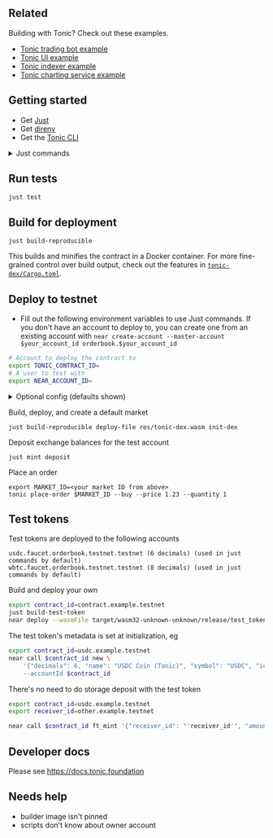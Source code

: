 ## Related

Building with Tonic? Check out these examples.

- [Tonic trading bot example][trading-bot-example]
- [Tonic UI example][ui-example]
- [Tonic indexer example][indexer-example]
- [Tonic charting service example][data-api-example]

[trading-bot-example]: https://github.com/tonic-foundation/tonic-market-maker-example
[ui-example]: https://github.com/tonic-foundation/tonic-ui-example
[indexer-example]: https://github.com/tonic-foundation/tonic-indexer-example
[data-api-example]: https://github.com/tonic-foundation/data-api-example

## Getting started

- Get [Just](https://github.com/casey/just)
- Get [direnv](https://direnv.net/)
- Get the [Tonic CLI](https://docs.tonic.foundation/developers/api-reference#cli)

<details>
<summary>
Just commands
</summary>

```
just --list
Available recipes:
    build                    # Build release
    build-contract-builder   # Build docker container for building the contract
    build-debug              # Build with debug logging enabled
    build-features *FEATURES # Build contract with specific features
    build-minified           # Boneless version of official minify.sh example
    build-reproducible       # Build contract in docker container
    build-test-token
    clean                    # Remove res and target
    clean-localnet
    default                  # show help
    deploy
    deploy-debug
    deploy-file FILE
    deposit                  # Deposit test tokens into the DEX
    init-dex                 # Initialize the DEX and create the default test market
    init-localnet
    lint                     # Run clippy
    measure-storage-usage    # Measure sizes for hard-coded storage constants
    mint                     # Mint test tokens
    reset-testnet-contract   # Delete and recreate the testnet contract account
    test *TESTS              # Test DEX
    test-no-emit *TESTS      # Test and show logs with events disabled
    test-no-sim *TESTS       # Test DEX, skip workspace tests
    test-with-logs *TESTS    # Test and show all logs
    view-docs                # Build docs and open in the default browser
```

</details>

## Run tests

```
just test
```

## Build for deployment

```
just build-reproducible
```

This builds and minifies the contract in a Docker container. For more
fine-grained control over build output, check out the features in
[`tonic-dex/Cargo.toml`](./tonic-dex/Cargo.toml).

## Deploy to testnet

- Fill out the following environment variables to use Just commands. If you don't have an account to deploy to, you can create one from an existing account with `near create-account --master-account $your_account_id orderbook.$your_account_id`

```bash
# Account to deploy the contract to
export TONIC_CONTRACT_ID=
# A user to test with
export NEAR_ACCOUNT_ID=
```

<details>

<summary>
Optional config (defaults shown)
</summary>

```bash
# Default dev tokens
export DEV_QUOTE_TOKEN_ID=usdc.faucet.orderbook.testnet
export DEV_BASE_TOKEN_ID=wbtc.faucet.orderbook.testnet

# Default mint/deposit amounts
# 10000 USDC (6 decimals)
export DEV_QUOTE_TOKEN_MINT_AMOUNT=10000000000
# 10 WBTC (8 decimals)
export DEV_BASE_TOKEN_MINT_AMOUNT=1000000000

# Default lot sizes for market (created in init-dex)
# 0.01 USDC
export DEV_QUOTE_TOKEN_LOT_SIZE=1000
# 0.001 WBTC
export DEV_BASE_TOKEN_LOT_SIZE=100000
```

</details>

Build, deploy, and create a default market

```
just build-reproducible deploy-file res/tonic-dex.wasm init-dex
```

Deposit exchange balances for the test account

```
just mint deposit
```

Place an order

```
export MARKET_ID=<your market ID from above>
tonic place-order $MARKET_ID --buy --price 1.23 --quantity 1
```

## Test tokens

Test tokens are deployed to the following accounts

```
usdc.faucet.orderbook.testnet.testnet (6 decimals) (used in just commands by default)
wbtc.faucet.orderbook.testnet.testnet (8 decimals) (used in just commands by default)
```

Build and deploy your own

```bash
export contract_id=contract.example.testnet
just build-test-token
near deploy --wasmFile target/wasm32-unknown-unknown/release/test_token.wasm --accountId $contract_id
```

The test token's metadata is set at initialization, eg

```bash
export contract_id=usdc.example.testnet
near call $contract_id new \
    '{"decimals": 6, "name": "USDC Coin (Tonic)", "symbol": "USDC", "icon": "data:image/svg+xml,%3Csvg width=\'32\' height=\'32\' viewBox=\'0 0 32 32\' xmlns=\'http://www.w3.org/2000/svg\'%3E%3Cg fill=\'none\'%3E%3Ccircle cx=\'16\' cy=\'16\' r=\'16\' fill=\'%232775C9\'/%3E%3Cpath d=\'M15.75 27.5C9.26 27.5 4 22.24 4 15.75S9.26 4 15.75 4 27.5 9.26 27.5 15.75A11.75 11.75 0 0115.75 27.5zm-.7-16.11a2.58 2.58 0 00-2.45 2.47c0 1.21.74 2 2.31 2.33l1.1.26c1.07.25 1.51.61 1.51 1.22s-.77 1.21-1.77 1.21a1.9 1.9 0 01-1.8-.91.68.68 0 00-.61-.39h-.59a.35.35 0 00-.28.41 2.73 2.73 0 002.61 2.08v.84a.705.705 0 001.41 0v-.85a2.62 2.62 0 002.59-2.58c0-1.27-.73-2-2.46-2.37l-1-.22c-1-.25-1.47-.58-1.47-1.14 0-.56.6-1.18 1.6-1.18a1.64 1.64 0 011.59.81.8.8 0 00.72.46h.47a.42.42 0 00.31-.5 2.65 2.65 0 00-2.38-2v-.69a.705.705 0 00-1.41 0v.74zm-8.11 4.36a8.79 8.79 0 006 8.33h.14a.45.45 0 00.45-.45v-.21a.94.94 0 00-.58-.87 7.36 7.36 0 010-13.65.93.93 0 00.58-.86v-.23a.42.42 0 00-.56-.4 8.79 8.79 0 00-6.03 8.34zm17.62 0a8.79 8.79 0 00-6-8.32h-.15a.47.47 0 00-.47.47v.15a1 1 0 00.61.9 7.36 7.36 0 010 13.64 1 1 0 00-.6.89v.17a.47.47 0 00.62.44 8.79 8.79 0 005.99-8.34z\' fill=\'%23FFF\'/%3E%3C/g%3E%3C/svg%3E"}' \
    --accountId $contract_id
```

There's no need to do storage deposit with the test token

```bash
export contract_id=usdc.example.testnet
export receiver_id=other.example.testnet

near call $contract_id ft_mint '{"receiver_id": "'receiver_id'", "amount": "1000000000"} --accountId $receiver_id
```

## Developer docs

Please see https://docs.tonic.foundation

## Needs help
- builder image isn't pinned
- scripts don't know about owner account
